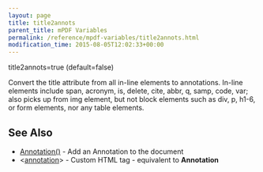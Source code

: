 ```yaml
---
layout: page
title: title2annots
parent_title: mPDF Variables
permalink: /reference/mpdf-variables/title2annots.html
modification_time: 2015-08-05T12:02:33+00:00
---
```




<p>title2annots=true (default=false)</p>
<p>Convert the title attribute from all in-line elements to annotations. In-line elements include span, acronym, is, delete, cite, abbr, q, samp, code, var; also picks up from img element, but not block elements such as div, p, h1-6, or form elements, nor any table elements.</p>
<h2>See Also</h2>
<ul>
<li class="manual_boxlist"><a href="http://uk3.php.net/manual/en/function.explode.php"> </a><a href="{{ "/reference/mpdf-functions/annotation.html" | prepend: site.baseurl }}">Annotation()</a> - Add an Annotation to the document</li>
<li class="manual_boxlist">&lt;<a href="{{ "/reference/html-control-tags/annotation.html" | prepend: site.baseurl }}">annotation</a>&gt; - Custom HTML tag - equivalent to <b>Annotation</b></li>
</ul>
<p>&nbsp;</p>
